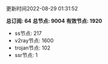 更新时间2022-08-29 01:31:52

**总订阅: 64**
**总节点: 9004**
**有效节点: 1920**
- ss节点: 217
- v2ray节点: 1600
- trojan节点: 102
- ssr节点: 1
